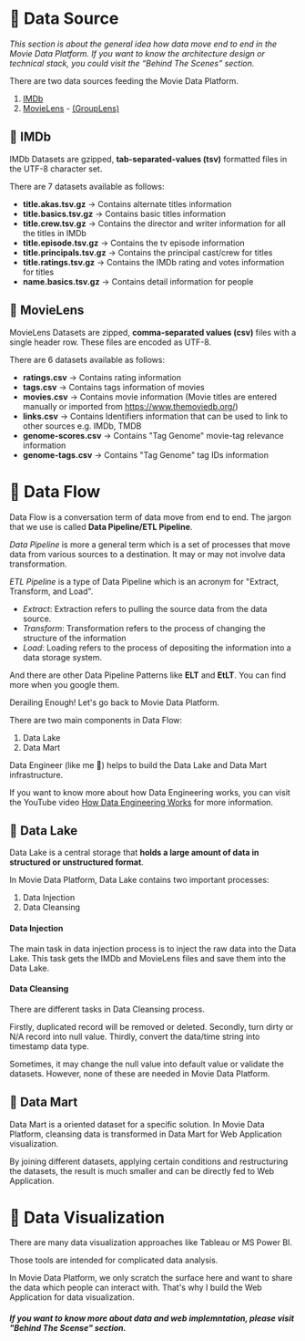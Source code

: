 # 🔷 Data Source

_This section is about the general idea how data move end to end in the Movie Data Platform._
_If you want to know the architecture design or technical stack, you could visit the “Behind The Scenes” section._

There are two data sources feeding the Movie Data Platform.

 1. [IMDb](https://www.imdb.com/interfaces/)
 2. [MovieLens](https://grouplens.org/datasets/movielens/) - [(GroupLens)](https://grouplens.org/) 

## 🔹 IMDb

IMDb Datasets are gzipped, **tab-separated-values (tsv)** formatted files in the UTF-8 character set. 

There are 7 datasets available as follows:

- **title.akas.tsv.gz** -> Contains alternate titles information
- **title.basics.tsv.gz** -> Contains basic titles information
- **title.crew.tsv.gz** -> Contains the director and writer information for all the titles in IMDb
- **title.episode.tsv.gz** -> Contains the tv episode information
- **title.principals.tsv.gz** -> Contains the principal cast/crew for titles
- **title.ratings.tsv.gz** -> Contains the IMDb rating and votes information for titles
- **name.basics.tsv.gz** -> Contains detail information for people

## 🔹 MovieLens

MovieLens Datasets are zipped, **comma-separated values (csv)** files with a single header row. These files are encoded as UTF-8.

There are 6 datasets available as follows:

- **ratings.csv** -> Contains rating information
- **tags.csv** -> Contains tags information of movies
- **movies.csv** -> Contains movie information (Movie titles are entered manually or imported from https://www.themoviedb.org/)
- **links.csv** -> Contains Identifiers information that can be used to link to other sources e.g. IMDb, TMDB
- **genome-scores.csv** -> Contains "Tag Genome" movie-tag relevance information
- **genome-tags.csv** -> Contains "Tag Genome" tag IDs information

# 🔷 Data Flow

Data Flow is a conversation term of data move from end to end. The jargon that we use is called **Data Pipeline/ETL Pipeline**.

*Data Pipeline* is more a general term which is a set of processes that move data from various sources to a destination. It may or may not involve data transformation.

*ETL Pipeline* is a type of Data Pipeline which is an acronym for "Extract, Transform, and Load".

- *Extract*: Extraction refers to pulling the source data from the data source.
- *Transform*: Transformation refers to the process of changing the structure of the information
- *Load*: Loading refers to the process of depositing the information into a data storage system.

And there are other Data Pipeline Patterns like **ELT** and **EtLT**. You can find more when you google them.

Derailing Enough! Let's go back to Movie Data Platform.

There are two main components in Data Flow:

1. Data Lake
2. Data Mart

Data Engineer (like me 🙂) helps to build the Data Lake and Data Mart infrastructure.

If you want to know more about how Data Engineering works, you can visit the YouTube video [How Data Engineering Works](https://youtu.be/qWru-b6m030) for more information.

## 🔹 Data Lake

Data Lake is a central storage that **holds a large amount of data in structured or unstructured format**. 

In Movie Data Platform, Data Lake contains two important processes:

1. Data Injection
2. Data Cleansing

#### Data Injection

The main task in data injection process is to inject the raw data into the Data Lake.
This task gets the IMDb and MovieLens files and save them into the Data Lake.

#### Data Cleansing

There are different tasks in Data Cleansing process.

Firstly, duplicated record will be removed or deleted.
Secondly, turn dirty or N/A record into null value.
Thirdly, convert the data/time string into timestamp data type.

Sometimes, it may change the null value into default value or validate the datasets. However, none of these are needed in Movie Data Platform.

## 🔹 Data Mart

Data Mart is a oriented dataset for a specific solution. In Movie Data Platform, cleansing data is transformed in Data Mart for Web Application visualization.

By joining different datasets, applying certain conditions and restructuring the datasets, the result is much smaller and can be directly fed to Web Application.

# 🔷 Data Visualization

There are many data visualization approaches like Tableau or MS Power BI. 

Those tools are intended for complicated data analysis. 

In Movie Data Platform, we only scratch the surface here and want to share the data which people can interact with. That's why I build the Web Application for data visualization.

##### If you want to know more about data and web implemntation, please visit "Behind The Scense" section.
